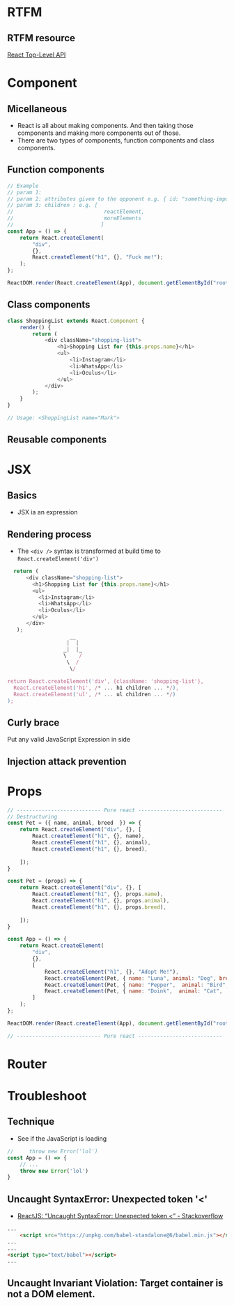 # RTFM
## RTFM resource
[React Top-Level API](https://reactjs.org/docs/react-api.html#createelement)

# Component
## Micellaneous
- React is all about making components. And then taking those components and making more components out of those.
- There are two types of components, function components and class components.

## Function components
```javascript
// Example
// param 1: 
// param 2: attributes given to the opponent e.g. { id: "something-important" } ==> <div id="something=important>...
// param 3: children : e.g. [
//                             reactElement,
//                             moreElements           
//                            ]
const App = () => {
    return React.createElement(
        "div",
        {},
        React.createElement("h1", {}, "Fuck me!");
    );
};

ReactDOM.render(React.createElement(App), document.getElementById("root"));
```
## Class components
```javascript
class ShoppingList extends React.Component {
    render() {
        return (
            <div className="shopping-list">
                <h1>Shopping List for {this.props.name}</h1>
                <ul>
                    <li>Instagram</li>
                    <li>WhatsApp</li>
                    <li>Oculus</li>
                </ul>
            </div>
        );
    }
}

// Usage: <ShoppingList name="Mark">

```

## Reusable components
# JSX
## Basics
- JSX ia an expression
## Rendering process
- The ```<div />``` syntax is transformed at build time to ```React.createElement('div')```

```javascript
  return (
      <div className="shopping-list">
        <h1>Shopping List for {this.props.name}</h1>
        <ul>
          <li>Instagram</li>
          <li>WhatsApp</li>
          <li>Oculus</li>
        </ul>
      </div>
   );
                    __
                   |  |
                  _|  |_
                  \    /
                   \  /
                    \/ 

return React.createElement('div', {className: 'shopping-list'},
  React.createElement('h1', /* ... h1 children ... */),
  React.createElement('ul', /* ... ul children ... */)
);

```

## Curly brace
Put any valid JavaScript Expression in side


## Injection attack prevention
# Props
```javascript
// --------------------------- Pure react ---------------------------
// Destructuring
const Pet = ({ name, animal, breed  }) => {
    return React.createElement("div", {}, [
        React.createElement("h1", {}, name),
        React.createElement("h1", {}, animal),
        React.createElement("h1", {}, breed),
        
    ]);
}

const Pet = (props) => {
    return React.createElement("div", {}, [
        React.createElement("h1", {}, props.name),
        React.createElement("h1", {}, props.animal),
        React.createElement("h1", {}, props.breed),
        
    ]);
}

const App = () => {
    return React.createElement(
        "div",
        {},
        [
            React.createElement("h1", {}, "Adopt Me!"),
            React.createElement(Pet, { name: "Luna", animal: "Dog", breed: "Havanese" }),
            React.createElement(Pet, { name: "Pepper",  animal: "Bird",  breed: "Cocktail" }),
            React.createElement(Pet, { name: "Doink",  animal: "Cat",  breed: "Mixed" })
        ]
    );
};

ReactDOM.render(React.createElement(App), document.getElementById("root"));

// --------------------------- Pure react ---------------------------
```
# Router

# Troubleshoot
## Technique
- See if the JavaScript is loading
```javascript
//     throw new Error('lol')
const App = () => {
    // ...
    throw new Error('lol')
}
```


## Uncaught SyntaxError: Unexpected token '<'
- [ReactJS: “Uncaught SyntaxError: Unexpected token <” - Stackoverflow](https://stackoverflow.com/questions/28100644/reactjs-uncaught-syntaxerror-unexpected-token)

```html
...
    <script src="https://unpkg.com/babel-standalone@6/babel.min.js"></script>
...
...
<script type="text/babel"></script>
...
```


## Uncaught Invariant Violation: Target container is not a DOM element.